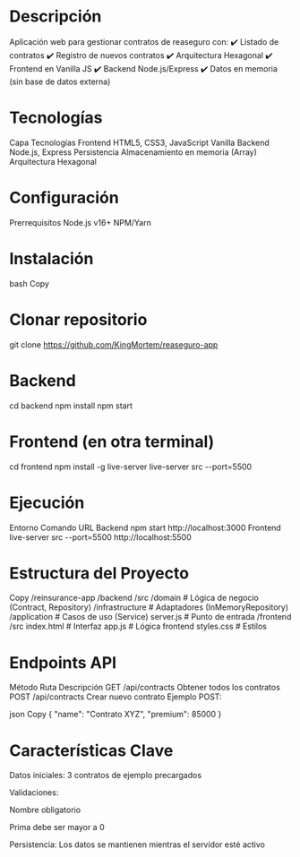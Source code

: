 # Descripción
Aplicación web para gestionar contratos de reaseguro con:
✔️ Listado de contratos
✔️ Registro de nuevos contratos
✔️ Arquitectura Hexagonal
✔️ Frontend en Vanilla JS
✔️ Backend Node.js/Express
✔️ Datos en memoria (sin base de datos externa)

# Tecnologías
Capa	Tecnologías
Frontend	HTML5, CSS3, JavaScript Vanilla
Backend	Node.js, Express
Persistencia	Almacenamiento en memoria (Array)
Arquitectura	Hexagonal

# Configuración
Prerrequisitos
Node.js v16+
NPM/Yarn

# Instalación
bash
Copy

# Clonar repositorio
git clone https://github.com/KingMortem/reaseguro-app

# Backend
cd backend
npm install
npm start

# Frontend (en otra terminal)
cd frontend
npm install -g live-server
live-server src --port=5500

# Ejecución
Entorno	Comando	URL
Backend	npm start	http://localhost:3000
Frontend	live-server src --port=5500	http://localhost:5500

# Estructura del Proyecto
Copy
/reinsurance-app
  /backend
    /src
      /domain          # Lógica de negocio (Contract, Repository)
      /infrastructure # Adaptadores (InMemoryRepository)
      /application    # Casos de uso (Service)
      server.js       # Punto de entrada
  /frontend
    /src
      index.html      # Interfaz
      app.js         # Lógica frontend
      styles.css     # Estilos

# Endpoints API
Método	Ruta	Descripción
GET	/api/contracts	Obtener todos los contratos
POST	/api/contracts	Crear nuevo contrato
Ejemplo POST:

json
Copy
{
  "name": "Contrato XYZ",
  "premium": 85000
}

# Características Clave
Datos iniciales: 3 contratos de ejemplo precargados

Validaciones:

Nombre obligatorio

Prima debe ser mayor a 0

Persistencia: Los datos se mantienen mientras el servidor esté activo